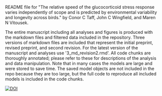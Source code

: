 README file for "The relative speed of the glucocorticoid stress response varies independently of scope and is predicted by environmental variability and longevity across birds." by Conor C Taff, John C Wingfield, and Maren N Vitousek.

The entire manuscript including all analyses and figures is produced with the markdown files and filtered data included in the repository. Three versions of markdown files are included that represent the initial preprint, revised preprint, and second revision. For the latest version of the manuscript and analyses use '3_md_revision2.rmd'. All code chunks are thoroughly annotated; please refer to these for descriptions of the analysis and data manipulation. Note that in many cases the models are large and were stored to save time. The saved model objects are not included in the repo because they are too large, but the full code to reproduce all included models is included in the code chunks.

[![DOI](https://zenodo.org/badge/497652870.svg)](https://zenodo.org/badge/latestdoi/497652870)

